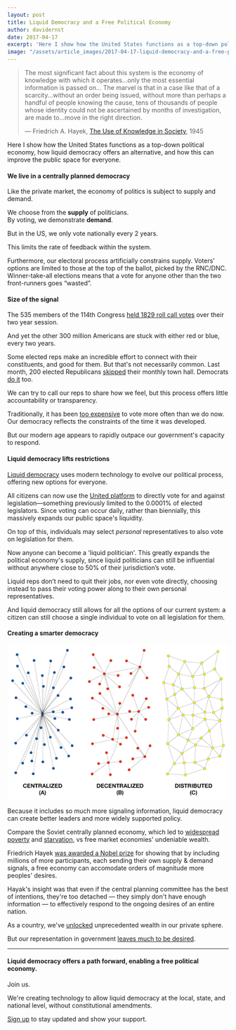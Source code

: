 ```yaml
---
layout: post
title: Liquid Democracy and a Free Political Economy
author: davidernst
date: 2017-04-17
excerpt: 'Here I show how the United States functions as a top-down political economy, how liquid democracy offers an alternative, and how this can improve the public space for everyone.'
image: "/assets/article_images/2017-04-17-liquid-democracy-and-a-free-political-economy/twitter_large.png"
---
```


> The most significant fact about this system is the economy of knowledge with which it operates...only the most essential information is passed on... The marvel is that in a case like that of a scarcity...without an order being issued, without more than perhaps a handful of people knowing the cause, tens of thousands of people whose identity could not be ascertained by months of investigation, are made to...move in the right direction.
>
> — Friedrich A. Hayek, [The Use of Knowledge in Society](http://www.econlib.org/library/Essays/hykKnw1.html), 1945

Here I show how the United States functions as a top-down political economy, how liquid democracy offers an alternative, and how this can improve the public space for everyone.

#### We live in a centrally planned democracy

Like the private market, the economy of politics is subject to supply and demand.

We choose from the **supply** of politicians.  
By voting, we demonstrate **demand**.

But in the US, we only vote nationally every 2 years.

This limits the rate of feedback within the system.

Furthermore, our electoral process artificially constrains supply. Voters’ options are limited to those at the top of the ballot, picked by the RNC/DNC. Winner-take-all elections means that a vote for anyone other than the two front-runners goes “wasted”.

#### Size of the signal

The 535 members of the 114th Congress [held 1829 roll call votes](https://www.congress.gov/roll-call-votes) over their two year session.

And yet the other 300 million Americans are stuck with either red or blue, every two years.

Some elected reps make an incredible effort to connect with their constituents, and good for them. But that's not necessarily common. Last month, 200 elected Republicans [skipped](https://news.vice.com/story/more-than-200-republicans-in-congress-are-skipping-february-town-halls-with-constituents) their monthly town hall. Democrats [do it](http://www.nytimes.com/2010/06/07/us/politics/07townhall.html) too.

We can try to call our reps to share how we feel, but this process offers little accountability or transparency.

Traditionally, it has been [too expensive](https://twitter.com/dsernst/status/845566576245927936) to vote more often than we do now. Our democracy reflects the constraints of the time it was developed.

But our modern age appears to rapidly outpace our government's capacity to respond.

#### Liquid democracy lifts restrictions

[Liquid democracy](https://intro.liquid.vote) uses modern technology to evolve our political process, offering new options for everyone.

All citizens can now use the [United platform](https://united.vote) to directly vote for and against legislation—something previously limited to the 0.0001% of elected legislators. Since voting can occur daily, rather than biennially, this massively expands our public space's liquidity.

On top of this, individuals may select *personal* representatives to also vote on legislation for them.

Now anyone can become a 'liquid politician'. This greatly expands the political economy's supply, since liquid politicians can still be influential without anywhere close to 50% of their jurisdiction’s vote.

Liquid reps don’t need to quit their jobs, nor even vote directly, choosing instead to pass their voting power along to their own personal representatives.

And liquid democracy still allows for all the options of our current system: a citizen can still choose a single individual to vote on all legislation for them.

#### Creating a smarter democracy

![](/assets/article_images/2017-04-17-liquid-democracy-and-a-free-political-economy/network_topologies.png)

Because it includes so much more signaling information, liquid democracy can create better leaders and more widely supported policy.

Compare the Soviet centrally planned economy, which led to [widespread poverty](http://www.nytimes.com/1989/01/29/world/soviet-openness-brings-poverty-out-of-the-shadows.html) and [starvation](https://en.wikipedia.org/wiki/Russian_famine_of_1921%E2%80%9322), vs free market economies' undeniable wealth.

Friedrich Hayek [was awarded a Nobel prize](https://www.nobelprize.org/nobel_prizes/economic-sciences/laureates/1974/hayek-facts.html) for showing that by including millions of more participants, each sending their own supply & demand signals, a free economy can accomodate orders of magnitude more peoples' desires.

Hayak's insight was that even if the central planning committee has the best of intentions, they're too detached — they simply don't have enough information — to effectively respond to the ongoing desires of an entire nation.

As a country, we've [unlocked](https://upload.wikimedia.org/wikipedia/commons/0/01/1700_AD_through_2008_AD_per_capita_GDP_of_China_Germany_India_Japan_UK_USA_per_Angus_Maddison.png) unprecedented wealth in our private sphere.

But our representation in government [leaves much to be desired](http://www.washingtontimes.com/news/2017/apr/13/congress-has-20-percent-approval-rating-poll/).

-----

#### Liquid democracy offers a path forward, enabling a free political economy.

Join us.

We're creating technology to allow liquid democracy at the local, state, and national level, without constitutional amendments.

[Sign up](https://united.vote/join) to stay updated and show your support.
